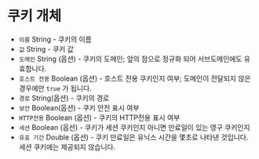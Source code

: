 # 쿠키 개체

* `이름` String - 쿠키의 이름
* `값` String - 쿠키 값
* `도메인` String (옵션) - 쿠키의 도메인; 앞의 점으로 정규화 되어 서브도메인에도 유효합니다.
* `호스트 전용` Boolean (옵션) - 호스트 전용 쿠키인지 여부; 도메인이 전달되지 않은 경우에만 `true` 가 됩니다.
* `경로` String(옵션) - 쿠키의 경로
* `보안` Boolean(옵션) - 쿠키 안전 표시 여부
* `HTTP전용` Boolean (옵션) - 쿠키의 HTTP전용 표시 여부 
* `세션` Boolean (옵션) - 쿠키가 세션 쿠키인지 아니면 만료일이 있는 영구 쿠키인지
* `유효 기간` Double (옵션) - 쿠키 만료일은 유닉스 시간을 몇초로 나타낸 것입니다. 세션 쿠키에는 제공되지 않습니다.